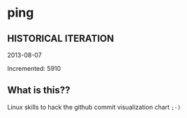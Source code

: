 # ping

## HISTORICAL ITERATION
2013-08-07

Incremented: 5910

## What is this?? 
Linux skills to hack the github commit visualization chart `;-)`

